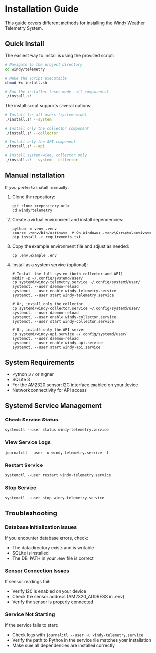 # Installation Guide

This guide covers different methods for installing the Windy Weather Telemetry System.

## Quick Install

The easiest way to install is using the provided script:

```bash
# Navigate to the project directory
cd windy/telemetry

# Make the script executable
chmod +x install.sh

# Run the installer (user mode, all components)
./install.sh
```

The install script supports several options:

```bash
# Install for all users (system-wide)
./install.sh --system

# Install only the collector component
./install.sh --collector

# Install only the API component
./install.sh --api

# Install system-wide, collector only
./install.sh --system --collector
```

## Manual Installation

If you prefer to install manually:

1. Clone the repository:
   ```
   git clone <repository-url>
   cd windy/telemetry
   ```

2. Create a virtual environment and install dependencies:
   ```
   python -m venv .venv
   source .venv/bin/activate  # On Windows: .venv\Scripts\activate
   pip install -r requirements.txt
   ```

3. Copy the example environment file and adjust as needed:
   ```
   cp .env.example .env
   ```

4. Install as a system service (optional):
   ```
   # Install the full system (both collector and API)
   mkdir -p ~/.config/systemd/user/
   cp systemd/windy-telemetry.service ~/.config/systemd/user/
   systemctl --user daemon-reload
   systemctl --user enable windy-telemetry.service
   systemctl --user start windy-telemetry.service
   
   # Or, install only the collector
   cp systemd/windy-collector.service ~/.config/systemd/user/
   systemctl --user daemon-reload
   systemctl --user enable windy-collector.service
   systemctl --user start windy-collector.service
   
   # Or, install only the API server
   cp systemd/windy-api.service ~/.config/systemd/user/
   systemctl --user daemon-reload
   systemctl --user enable windy-api.service
   systemctl --user start windy-api.service
   ```

## System Requirements

- Python 3.7 or higher
- SQLite 3
- For the AM2320 sensor: I2C interface enabled on your device
- Network connectivity for API access

## Systemd Service Management

### Check Service Status

```
systemctl --user status windy-telemetry.service
```

### View Service Logs

```
journalctl --user -u windy-telemetry.service -f
```

### Restart Service

```
systemctl --user restart windy-telemetry.service
```

### Stop Service

```
systemctl --user stop windy-telemetry.service
```

## Troubleshooting

### Database Initialization Issues

If you encounter database errors, check:
- The data directory exists and is writable
- SQLite is installed
- The DB_PATH in your .env file is correct

### Sensor Connection Issues

If sensor readings fail:
- Verify I2C is enabled on your device
- Check the sensor address (AM2320_ADDRESS in .env)
- Verify the sensor is properly connected

### Service Not Starting

If the service fails to start:
- Check logs with `journalctl --user -u windy-telemetry.service`
- Verify the path to Python in the service file matches your installation
- Make sure all dependencies are installed correctly 